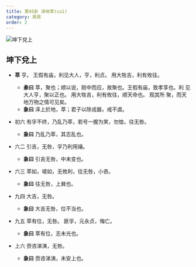 ```yaml
---
title: 第45卦 泽地萃(cuì)
category: 周易
order: 2
---
```


![坤下兌上](https://upload.wikimedia.org/wikipedia/commons/e/e5/Yijing-45.png)

## 坤下兌上

* **萃** 亨。 王假有庙，利见大人，亨，利贞。 用大牲吉，利有攸往。
  * **彖曰** 萃，聚也；顺以说，刚中而应，故聚也。王假有庙，致孝享也。利 见大人亨，聚以正也。 用大牲吉，利有攸往，顺天命也。 观其所 聚，而天地万物之情可见矣。
  * **象曰** 泽上於地，萃；君子以除戎器，戒不虞。

* 初六 有孚不终，乃乱乃萃，若号一握为笑，勿恤，往无咎。
  * **象曰** 乃乱乃萃，其志乱也。

* 六二 引吉，无咎，孚乃利用禴。
  * **象曰** 引吉无咎，中未变也。

* 六三 萃如，嗟如，无攸利，往无咎，小吝。
  * **象曰** 往无咎，上巽也。

* 九四 大吉，无咎。
  * **象曰** 大吉无咎，位不当也。

* 九五 萃有位，无咎。 匪孚，元永贞，悔亡。
  * **象曰** 萃有位，志未光也。

* 上六 赍咨涕洟，无咎。
  * **象曰** 赍咨涕洟，未安上也。